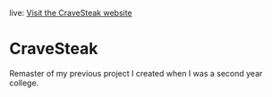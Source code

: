 live: [Visit the CraveSteak website](https://cravesteak.vercel.app)

# CraveSteak 

Remaster of my previous project I created when I was a second year college.
